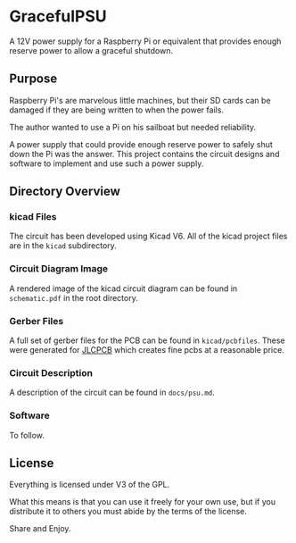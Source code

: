 # GracefulPSU

A 12V power supply for a Raspberry Pi or equivalent that provides
enough reserve power to allow a graceful shutdown.

## Purpose

Raspberry Pi's are marvelous little machines, but their SD cards can
be damaged if they are being written to when the power fails.

The author wanted to use a Pi on his sailboat but needed reliability.

A power supply that could provide enough reserve power to safely shut
down the Pi was the answer.  This project contains the circuit designs
and software to implement and use such a power supply.

## Directory Overview

### kicad Files

The circuit has been developed using Kicad V6.  All of the kicad
project files are in the `kicad` subdirectory.

### Circuit Diagram Image

A rendered image of the kicad circuit diagram can be found in
`schematic.pdf` in the root directory.

### Gerber Files

A full set of gerber files for the PCB can be found in
`kicad/pcbfiles`.  These were generated for
[JLCPCB](https://jlcpcb.com) which creates fine pcbs at a reasonable
price.

### Circuit Description

A description of the circuit can be found in `docs/psu.md`.

### Software

To follow.

## License

Everything is licensed under V3 of the GPL.

What this means is that you can use it freely for your own use, but if
you distribute it to others you must abide by the terms of the
license.

Share and Enjoy.




